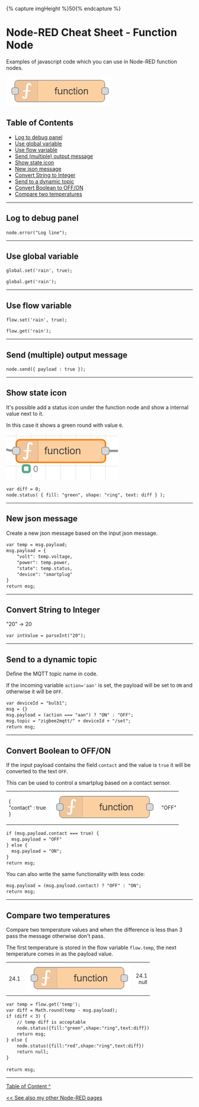 {% capture imgHeight %}50{% endcapture %}
# Node-RED Cheat Sheet - Function Node


Examples of javascript code which you can use in Node-RED function nodes.

![](images/nodes/node_function.png)

## Table of Contents
<!-- TOC -->
* [Log to debug panel](#log-to-debug-panel)
* [Use global variable](#use-global-variable)
* [Use flow variable](#use-flow-variable)
* [Send (multiple) output message](#send-multiple-output-message)
* [Show state icon](#show-state-icon)
* [New json message](#new-json-message)
* [Convert String to Integer](#convert-string-to-integer)
* [Send to a dynamic topic](#send-to-a-dynamic-topic)
* [Convert Boolean to OFF/ON](#convert-boolean-to-offon)
* [Compare two temperatures](#compare-two-temperatures)
<!-- TOC -->

---
## Log to debug panel
```
node.error("Log line");
```
---
## Use global variable
```
global.set('rain', true); 
```
```
global.get('rain'); 
```
---
## Use flow variable
```
flow.set('rain', true); 
```
```
flow.get('rain'); 
```
---
## Send (multiple) output message
```
node.send({ payload : true });
```
---
## Show state icon
It's possible add a status icon under the function node and show a internal value next to it.

In this case it shows a green round with value `0`.

<img src="images/node_function_status.png" height="{{imgHeight}}px">

```
var diff = 0;
node.status( { fill: "green", shape: "ring", text: diff } );
```
---
## New json message
Create a new json message based on the input json message.
```
var temp = msg.payload;
msg.payload = {
    "volt": temp.voltage,
	"power": temp.power,
	"state": temp.status,
	"device": "smartplug"
}
return msg;
```

---
## Convert String to Integer
"20" -> 20
```
var intValue = parseInt("20");
```

---
## Send to a dynamic topic
Define the MQTT topic name in code. 

If the incoming variable `action='aan'` is set, the payload will be set to `ON` and otherwise it will be `OFF`.
```
var deviceId = "bulb1";
msg = {}
msg.payload = (action === "aan") ? "ON" : "OFF";
msg.topic = "zigbee2mqtt/" + deviceId + "/set";
return msg;
```

---
## Convert Boolean to OFF/ON
If the input payload contains the field `contact` and the value is `true` it will be converted to the text `OFF`. 

This can be used to control a smartplug based on a contact sensor.
<div class="nodered">

|                            |                                                                          |       |
|:---------------------------|--------------------------------------------------------------------------|------:|
| {<br>"contact" : true<br>} | <img src="images/nodes/node_function.png" height="{{imgHeight}}px"> <br> | "OFF" |

</div>

```
if (msg.payload.contact === true) { 
  msg.payload = "OFF" 
} else {
  msg.payload = "ON";
}
return msg;
```
You can also write the same functionality with less code:
```
msg.payload = (msg.payload.contact) ? "OFF" : "ON";
return msg;
```

---
## Compare two temperatures
Compare two temperature values and when the difference is less than 3 pass the message otherwise don't pass.

The first temperature is stored in the flow variable `flow.temp`, the next temperature comes in as the payload value.

<div class="nodered">

|      |                                                                          |              |
|:-----|--------------------------------------------------------------------------|-------------:|
| 24.1 | <img src="images/nodes/node_function.png" height="{{imgHeight}}px"> <br> | 24.1<br>null |

</div>

```
var temp = flow.get('temp');
var diff = Math.round(temp - msg.payload);
if (diff < 3) {
    // temp diff is acceptable
    node.status({fill:"green",shape:"ring",text:diff})
    return msg;
} else {
    node.status({fill:"red",shape:"ring",text:diff})
    return null;
}

return msg;
```

---
[Table of Content ^](#table-of-contents)

[<< See also my other Node-RED pages](index)

